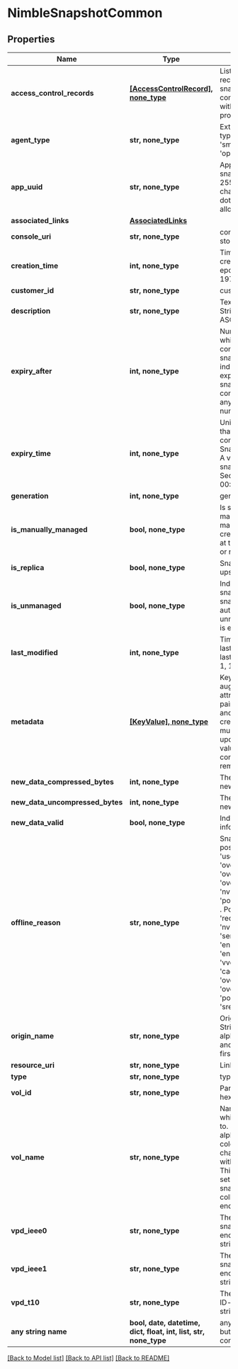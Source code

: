 # NimbleSnapshotCommon


## Properties
Name | Type | Description | Notes
------------ | ------------- | ------------- | -------------
**access_control_records** | [**[AccessControlRecord], none_type**](AccessControlRecord.md) | List of access control records that apply to this snapshot. List of access control records associated with a volume or snapshot or protocol endpoint. | [optional] 
**agent_type** | **str, none_type** | External management agent type. Possible values: &#39;none&#39;, &#39;smis&#39;, &#39;vvol&#39;, &#39;openstack&#39;, &#39;openstackv2&#39;. | [optional] 
**app_uuid** | **str, none_type** | Application identifier of snapshots. String of up to 255 alphanumeric characters, hyphen, colon, dot and underscore are allowed. | [optional] 
**associated_links** | [**AssociatedLinks**](AssociatedLinks.md) |  | [optional] 
**console_uri** | **str, none_type** | consoleUri for detailed storage object | [optional] 
**creation_time** | **int, none_type** | Time when this snapshot was created. Seconds since last epoch i.e. 00:00 January 1, 1970. | [optional] 
**customer_id** | **str, none_type** | customerId | [optional] 
**description** | **str, none_type** | Text description of snapshot. String of up to 255 printable ASCII characters. | [optional] 
**expiry_after** | **int, none_type** | Number of seconds after which this snapshot is considered expired by snapshot TTL. A value of 0 indicates that snapshot never expires, 1 indicates that snapshot uses group-level configured TTL value and any other value indicates number of seconds. | [optional] 
**expiry_time** | **int, none_type** | Unix timestamp indicating that the snapshot is considered expired by Snapshot Time-to-live(TTL). A value of 0 indicates that snapshot never expires. Seconds since last epoch i.e. 00:00 January 1, 1970. | [optional] 
**generation** | **int, none_type** | generation | [optional] 
**is_manually_managed** | **bool, none_type** | Is snapshot manually managed, i.e., snapshot is manually or third party created or created by system at the time of volume restore or resize. | [optional] 
**is_replica** | **bool, none_type** | Snapshot is a replica from upstream replication partner. | [optional] 
**is_unmanaged** | **bool, none_type** | Indicates whether the snapshot is unmanaged. The snapshot will not be deleted automatically unless the unmanaged cleanup feature is enabled. | [optional] 
**last_modified** | **int, none_type** | Time when this snapshot was last modified. Seconds since last epoch i.e. 00:00 January 1, 1970. | [optional] 
**metadata** | [**[KeyValue], none_type**](KeyValue.md) | Key-value pairs that augment a snapshot&#39;s attributes. List of key-value pairs. Keys must be unique and non-empty. When creating an object, values must be non-empty. When updating an object, an empty value causes the corresponding key to be removed. | [optional] 
**new_data_compressed_bytes** | **int, none_type** | The bytes of compressed new data. | [optional] 
**new_data_uncompressed_bytes** | **int, none_type** | The bytes of uncompressed new data. | [optional] 
**new_data_valid** | **bool, none_type** | Indicate the usage information is valid. | [optional] 
**offline_reason** | **str, none_type** | Snapshot offline reason - possible entries: one of &#39;user&#39;, &#39;recovery&#39;, &#39;replica&#39;, &#39;over_volume_limit&#39;, &#39;over_snapshot_limit&#39;, &#39;over_volume_reserve&#39;, &#39;nvram_loss_recovery&#39;, &#39;pool_free_space_exhausted&#39; . Possible values: &#39;user&#39;, &#39;recovery&#39;, &#39;replica&#39;, &#39;nvram_loss_recovery&#39;, &#39;serial_number_collision&#39;, &#39;encryption_inactive&#39;, &#39;encryption_key_deleted&#39;, &#39;vvol_unbind&#39;, &#39;cache_unpin_in_progress&#39;, &#39;over_folder_overdraft_limit&#39;, &#39;over_volume_usage_limit&#39;, &#39;pool_free_space_exhausted&#39;, &#39;srep_unconfigured&#39;. | [optional] 
**origin_name** | **str, none_type** | Origination group name. String of up to 64 alphanumeric characters, - and . and : are allowed after first character. | [optional] 
**resource_uri** | **str, none_type** | Link to the object URI | [optional] 
**type** | **str, none_type** | type | [optional] 
**vol_id** | **str, none_type** | Parent volume ID. A 42 digit hexadecimal number. | [optional] 
**vol_name** | **str, none_type** | Name of the parent volume in which the snapshot belongs to. String of up to 215 alphanumeric, hyphenated, colon, or period-separated characters; but cannot begin with hyphen, colon or period. This type is used for object sets containing volumes, snapshots, snapshot collections and protocol endpoints. | [optional] 
**vpd_ieee0** | **str, none_type** | The first 64 bits of the snapshot&#39;s EUI-64 identifier, encoded as a hexadecimal string. Plain string. | [optional] 
**vpd_ieee1** | **str, none_type** | The last 64 bits of the snapshot&#39;s EUI-64 identifier, encoded as a hexadecimal string. Plain string. | [optional] 
**vpd_t10** | **str, none_type** | The snapshot&#39;s T10 Vendor ID-based identifier. Plain string. | [optional] 
**any string name** | **bool, date, datetime, dict, float, int, list, str, none_type** | any string name can be used but the value must be the correct type | [optional]

[[Back to Model list]](../README.md#documentation-for-models) [[Back to API list]](../README.md#documentation-for-api-endpoints) [[Back to README]](../README.md)


